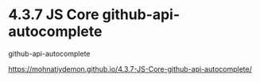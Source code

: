 # 4.3.7 JS Core github-api-autocomplete
 github-api-autocomplete

https://mohnatiydemon.github.io/4.3.7-JS-Core-github-api-autocomplete/
